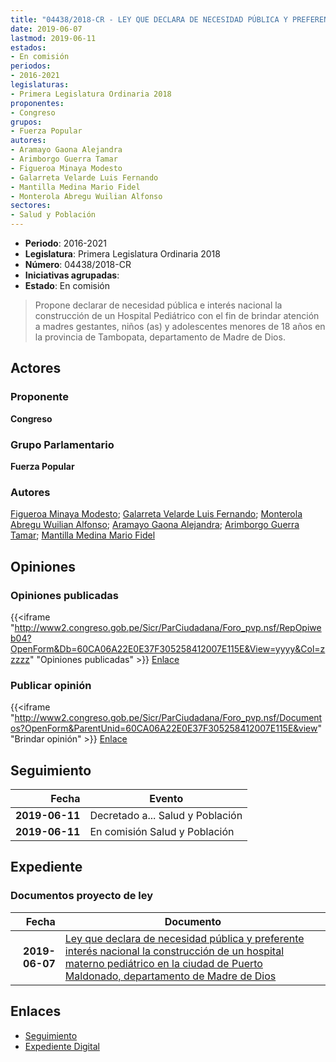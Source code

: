```yaml
---
title: "04438/2018-CR - LEY QUE DECLARA DE NECESIDAD PÚBLICA Y PREFERENTE INTERÉS NACIONAL LA CONSTRUCCIÓN DE UN HOSPITAL MATERNO PEDIÁTRICO EN LA CIUDAD DE PUERTO MALDONADO, DEPARTAMENTO DE MADRE DE DIOS"
date: 2019-06-07
lastmod: 2019-06-11
estados:
- En comisión
periodos:
- 2016-2021
legislaturas:
- Primera Legislatura Ordinaria 2018
proponentes:
- Congreso
grupos:
- Fuerza Popular
autores:
- Aramayo Gaona Alejandra
- Arimborgo Guerra Tamar
- Figueroa Minaya Modesto
- Galarreta Velarde Luis Fernando
- Mantilla Medina Mario Fidel
- Monterola Abregu Wuilian Alfonso
sectores:
- Salud y Población
---
```

- **Periodo**: 2016-2021
- **Legislatura**: Primera Legislatura Ordinaria 2018
- **Número**: 04438/2018-CR
- **Iniciativas agrupadas**: 
- **Estado**: En comisión

> Propone declarar de necesidad pública e interés nacional la construcción de un Hospital Pediátrico con el fin de brindar atención a madres gestantes, niños (as) y adolescentes menores de 18 años en la provincia de Tambopata, departamento de Madre de Dios.


## Actores

### Proponente

**Congreso**

### Grupo Parlamentario

**Fuerza Popular**

### Autores

[Figueroa Minaya Modesto](mailto:mailto:mfigueroam@congreso.gob.pe); [Galarreta Velarde Luis Fernando](mailto:mailto:lgalarreta@congreso.gob.pe); [Monterola Abregu Wuilian Alfonso](mailto:mailto:wmonterola@congreso.gob.pe); [Aramayo Gaona Alejandra](mailto:mailto:maramayo@congreso.gob.pe); [Arimborgo Guerra Tamar](mailto:mailto:tarimborgo@congreso.gob.pe); [Mantilla Medina Mario Fidel](mailto:mailto:mmantilla@congreso.gob.pe)

## Opiniones

### Opiniones publicadas

{{<iframe "http://www2.congreso.gob.pe/Sicr/ParCiudadana/Foro_pvp.nsf/RepOpiweb04?OpenForm&Db=60CA06A22E0E37F305258412007E115E&View=yyyy&Col=zzzzz" "Opiniones publicadas" >}}
[Enlace](http://www2.congreso.gob.pe/Sicr/ParCiudadana/Foro_pvp.nsf/RepOpiweb04?OpenForm&Db=60CA06A22E0E37F305258412007E115E&View=yyyy&Col=zzzzz)

### Publicar opinión

{{<iframe "http://www2.congreso.gob.pe/Sicr/ParCiudadana/Foro_pvp.nsf/Documentos?OpenForm&ParentUnid=60CA06A22E0E37F305258412007E115E&view" "Brindar opinión" >}}
[Enlace](http://www2.congreso.gob.pe/Sicr/ParCiudadana/Foro_pvp.nsf/Documentos?OpenForm&ParentUnid=60CA06A22E0E37F305258412007E115E&view)


## Seguimiento

| Fecha | Evento |
|------:|--------|
| **2019-06-11** | Decretado a... Salud y Población |
| **2019-06-11** | En comisión Salud y Población |

## Expediente

### Documentos proyecto de ley

| Fecha | Documento |
|------:|-----------|
| **2019-06-07** | [Ley que declara de necesidad pública y preferente interés nacional la construcción de un hospital materno pediátrico en la ciudad de Puerto Maldonado, departamento de Madre de Dios](http://www.leyes.congreso.gob.pe/Documentos/2016_2021/Proyectos_de_Ley_y_de_Resoluciones_Legislativas/PL0443820190607..pdf) |

## Enlaces

- [Seguimiento](http://www2.congreso.gob.pe/Sicr/TraDocEstProc/CLProLey2016.nsf/f7fff46988ca05b1052578e100829cc7/f49c2d8f2b5a49a905258412007cd02c?OpenDocument)
- [Expediente Digital](http://www2.congreso.gob.pe/Sicr/TraDocEstProc/Expvirt_2011.nsf/visbusqptramdoc1621/04438?opendocument)

